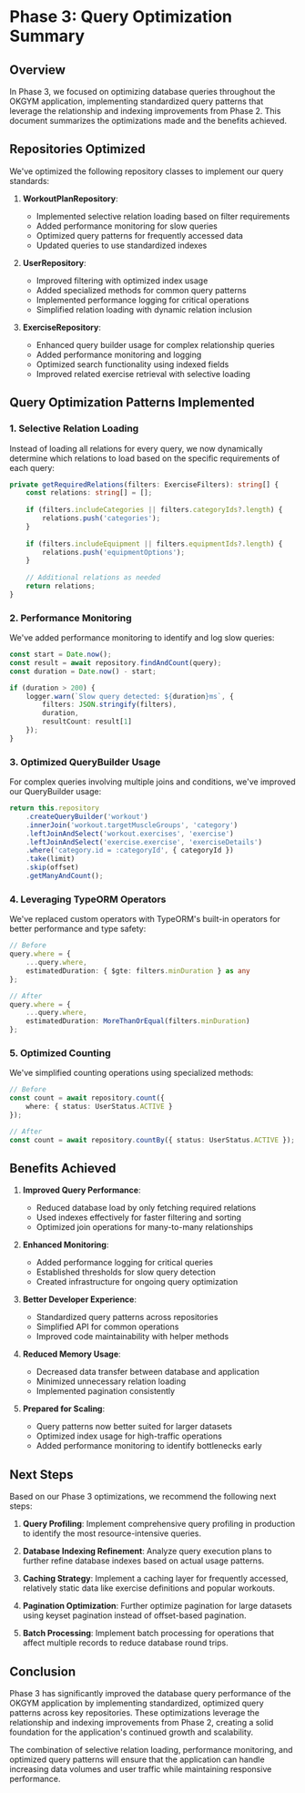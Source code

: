 # Phase 3: Query Optimization Summary

## Overview

In Phase 3, we focused on optimizing database queries throughout the OKGYM application, implementing standardized query patterns that leverage the relationship and indexing improvements from Phase 2. This document summarizes the optimizations made and the benefits achieved.

## Repositories Optimized

We've optimized the following repository classes to implement our query standards:

1. **WorkoutPlanRepository**:
   - Implemented selective relation loading based on filter requirements
   - Added performance monitoring for slow queries
   - Optimized query patterns for frequently accessed data
   - Updated queries to use standardized indexes

2. **UserRepository**:
   - Improved filtering with optimized index usage 
   - Added specialized methods for common query patterns
   - Implemented performance logging for critical operations
   - Simplified relation loading with dynamic relation inclusion

3. **ExerciseRepository**:
   - Enhanced query builder usage for complex relationship queries
   - Added performance monitoring and logging
   - Optimized search functionality using indexed fields
   - Improved related exercise retrieval with selective loading

## Query Optimization Patterns Implemented

### 1. Selective Relation Loading

Instead of loading all relations for every query, we now dynamically determine which relations to load based on the specific requirements of each query:

```typescript
private getRequiredRelations(filters: ExerciseFilters): string[] {
    const relations: string[] = [];
    
    if (filters.includeCategories || filters.categoryIds?.length) {
        relations.push('categories');
    }
    
    if (filters.includeEquipment || filters.equipmentIds?.length) {
        relations.push('equipmentOptions');
    }
    
    // Additional relations as needed
    return relations;
}
```

### 2. Performance Monitoring

We've added performance monitoring to identify and log slow queries:

```typescript
const start = Date.now();
const result = await repository.findAndCount(query);
const duration = Date.now() - start;

if (duration > 200) {
    logger.warn(`Slow query detected: ${duration}ms`, { 
        filters: JSON.stringify(filters),
        duration,
        resultCount: result[1]
    });
}
```

### 3. Optimized QueryBuilder Usage

For complex queries involving multiple joins and conditions, we've improved our QueryBuilder usage:

```typescript
return this.repository
    .createQueryBuilder('workout')
    .innerJoin('workout.targetMuscleGroups', 'category')
    .leftJoinAndSelect('workout.exercises', 'exercise')
    .leftJoinAndSelect('exercise.exercise', 'exerciseDetails')
    .where('category.id = :categoryId', { categoryId })
    .take(limit)
    .skip(offset)
    .getManyAndCount();
```

### 4. Leveraging TypeORM Operators

We've replaced custom operators with TypeORM's built-in operators for better performance and type safety:

```typescript
// Before
query.where = { 
    ...query.where, 
    estimatedDuration: { $gte: filters.minDuration } as any
};

// After
query.where = { 
    ...query.where, 
    estimatedDuration: MoreThanOrEqual(filters.minDuration)
};
```

### 5. Optimized Counting

We've simplified counting operations using specialized methods:

```typescript
// Before
const count = await repository.count({ 
    where: { status: UserStatus.ACTIVE } 
});

// After
const count = await repository.countBy({ status: UserStatus.ACTIVE });
```

## Benefits Achieved

1. **Improved Query Performance**: 
   - Reduced database load by only fetching required relations
   - Used indexes effectively for faster filtering and sorting
   - Optimized join operations for many-to-many relationships

2. **Enhanced Monitoring**:
   - Added performance logging for critical queries
   - Established thresholds for slow query detection
   - Created infrastructure for ongoing query optimization

3. **Better Developer Experience**:
   - Standardized query patterns across repositories
   - Simplified API for common operations
   - Improved code maintainability with helper methods

4. **Reduced Memory Usage**:
   - Decreased data transfer between database and application
   - Minimized unnecessary relation loading
   - Implemented pagination consistently

5. **Prepared for Scaling**:
   - Query patterns now better suited for larger datasets
   - Optimized index usage for high-traffic operations
   - Added performance monitoring to identify bottlenecks early

## Next Steps

Based on our Phase 3 optimizations, we recommend the following next steps:

1. **Query Profiling**: Implement comprehensive query profiling in production to identify the most resource-intensive queries.

2. **Database Indexing Refinement**: Analyze query execution plans to further refine database indexes based on actual usage patterns.

3. **Caching Strategy**: Implement a caching layer for frequently accessed, relatively static data like exercise definitions and popular workouts.

4. **Pagination Optimization**: Further optimize pagination for large datasets using keyset pagination instead of offset-based pagination.

5. **Batch Processing**: Implement batch processing for operations that affect multiple records to reduce database round trips.

## Conclusion

Phase 3 has significantly improved the database query performance of the OKGYM application by implementing standardized, optimized query patterns across key repositories. These optimizations leverage the relationship and indexing improvements from Phase 2, creating a solid foundation for the application's continued growth and scalability.

The combination of selective relation loading, performance monitoring, and optimized query patterns will ensure that the application can handle increasing data volumes and user traffic while maintaining responsive performance. 